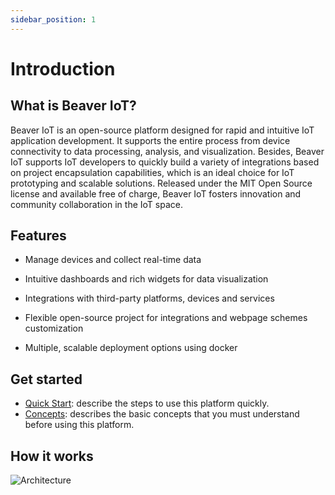 ```yaml
---
sidebar_position: 1
---
```

# Introduction
## What is Beaver IoT?

Beaver IoT is an open-source platform designed for rapid and intuitive IoT application development. It supports the entire process from device connectivity to data processing, analysis, and visualization. Besides, Beaver IoT supports IoT developers to quickly build a variety of integrations based on project encapsulation capabilities, which is an ideal choice for IoT prototyping and scalable solutions. Released under the MIT Open Source license and available free of charge, Beaver IoT fosters innovation and community collaboration in the IoT space.

## Features

- Manage devices and collect real-time data

- Intuitive dashboards and rich widgets for data visualization

- Integrations with third-party platforms, devices and services

- Flexible open-source project for integrations and webpage schemes customization

- Multiple, scalable deployment options using docker

  
## Get started

- [Quick Start](../getting-started.md): describe the steps to use this platform quickly.
- [Concepts](./concepts.md): describes the basic concepts that you must understand before using this platform.
<!-- - [FAQ](./faq.md): provides answers to some frequently asked questions about this platform. -->



## How it works

![Architecture](/img/en/architecture.png)
